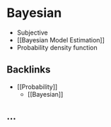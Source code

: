 # Bayesian
- Subjective
- [[Bayesian Model Estimation]]
- Probability density function



## Backlinks
* [[Probability]]
	* [[Bayesian]]

## ...